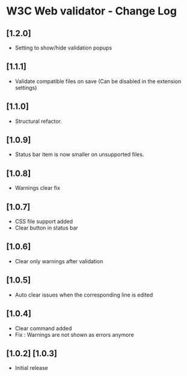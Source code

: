 # W3C Web validator - Change Log

## [1.2.0]

- Setting to show/hide validation popups

## [1.1.1]

- Validate compatible files on save (Can be disabled in the extension settings)

## [1.1.0]

- Structural refactor.

## [1.0.9]

- Status bar item is now smaller on unsupported files.

## [1.0.8]

- Warnings clear fix

## [1.0.7]

- CSS file support added
- Clear button in status bar

## [1.0.6]

- Clear only warnings after validation

## [1.0.5]

- Auto clear issues when the corresponding line is edited

## [1.0.4]

- Clear command added
- Fix : Warnings are not shown as errors anymore

## [1.0.2] [1.0.3]

- Initial release
